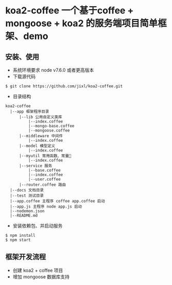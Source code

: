 # koa2-coffee 一个基于coffee + mongoose + koa2 的服务端项目简单框架、demo

## 安装、使用
- 系统环境要求 node v7.6.0 或者更高版本
- 下载源代码
```
$ git clone https://github.com/jixl/koa2-coffee.git
```
- 目录结构
```
koa2-coffee
  |--app 框架程序目录
      |--lib 公用自定义类库
          |--index.coffee
          |--mongo-base.coffee
          |--mongoose.coffee
      |--middleware 中间件
          |--index.coffee
      |--model 模型定义
          |--index.coffee
      |--myutil 常用函数、常量
          |--index.coffee
      |--service 服务
          |--base.coffee
          |--index.coffee
          |--user.coffee
      |--router.coffee 路由
  |--docs 文档目录
  |--test 测试目录
  |--app.coffee 主程序 coffee app.coffee 启动
  |--app.js 主程序 node app.js 启动
  |--nodemon.json
  |--README.md
```

- 安装依赖包、并启动服务
```
$ npm install
$ npm start
```

## 框架开发流程
- 创建 koa2 + coffee 项目
- 增加 mongoose 数据库支持